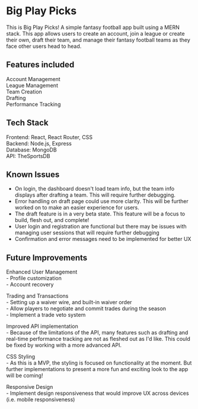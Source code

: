 # Big Play Picks

This is Big Play Picks! A simple fantasy football app built using a MERN stack. This app allows users to create an account, join a league or create their own, draft their team, and manage their fantasy football teams as they face other users head to head.

## Features included
  Account Management  
  League Management  
  Team Creation  
  Drafting  
  Performance Tracking  

## Tech Stack
  Frontend: React, React Router, CSS  
  Backend: Node.js, Express  
  Database: MongoDB  
  API: TheSportsDB  

## Known Issues  
  - On login, the dashboard doesn't load team info, but the team info displays after drafting a team. This will require further debugging.  
  - Error handling on draft page could use more clarity. This will be further worked on to make an easier experience for users.  
  - The draft feature is in a very beta state. This feature will be a focus to build, flesh out, and complete!  
  - User login and registration are functional but there may be issues with managing user sessions that will require further debugging  
  - Confirmation and error messages need to be implemented for better UX


## Future Improvements
  Enhanced User Management  
    - Profile customization  
    - Account recovery

  Trading and Transactions  
    - Setting up a waiver wire, and built-in waiver order  
    - Allow players to negotiate and commit trades during the season  
    - Implement a trade veto system  

  Improved API implementation  
    - Because of the limitations of the API, many features such as drafting and real-time performance tracking are not as fleshed out as I'd like. This could be fixed by working with a more advanced API.  

  CSS Styling  
    - As this is a MVP, the styling is focused on functionality at the moment. But further implementations to present a more fun and exciting look to the app will be coming!  

  Responsive Design  
    - Implement design responsiveness that would improve UX across devices (i.e. mobile responsiveness)  
